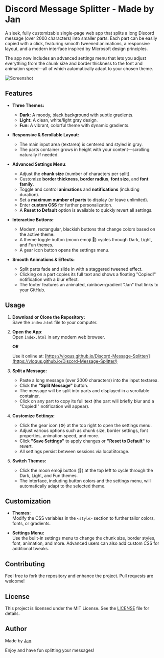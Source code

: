 # Discord Message Splitter - Made by Jan

A sleek, fully customizable single-page web app that splits a long Discord message (over 2000 characters) into smaller parts. Each part can be easily copied with a click, featuring smooth tweened animations, a responsive layout, and a modern interface inspired by Microsoft design principles.

The app now includes an advanced settings menu that lets you adjust everything from the chunk size and border thickness to the font and animation speed—all of which automatically adapt to your chosen theme.

![Screenshot](https://cdn.discordapp.com/attachments/1344383991205331085/1345221740770623580/Htcsc8H.png?ex=67c3c2e0&is=67c27160&hm=f754c6ebb3cce342435c6ba689df44501f02e7873090be7b5365a659eca6b14e&)

## Features

- **Three Themes:**  
  - **Dark:** A moody, black background with subtle gradients.  
  - **Light:** A clean, white/light gray design.  
  - **Fun:** A vibrant, colorful theme with dynamic gradients.

- **Responsive & Scrollable Layout:**  
  - The main input area (textarea) is centered and styled in gray.
  - The parts container grows in height with your content—scrolling naturally if needed.

- **Advanced Settings Menu:**  
  - Adjust the **chunk size** (number of characters per split).
  - Customize **border thickness**, **border radius**, **font size**, and **font family**.
  - Toggle and control **animations** and **notifications** (including duration).
  - Set a **maximum number of parts** to display (or leave unlimited).
  - Enter **custom CSS** for further personalization.
  - A **Reset to Default** option is available to quickly revert all settings.

- **Interactive Buttons:**  
  - Modern, rectangular, blackish buttons that change colors based on the active theme.
  - A theme toggle button (moon emoji 🌙) cycles through Dark, Light, and Fun themes.
  - A gear icon button opens the settings menu.

- **Smooth Animations & Effects:**  
  - Split parts fade and slide in with a staggered tweened effect.
  - Clicking on a part copies its full text and shows a floating "Copied!" notification with a blur effect.
  - The footer features an animated, rainbow-gradient "Jan" that links to your GitHub.

## Usage

1. **Download or Clone the Repository:**  
   Save the `index.html` file to your computer.

2. **Open the App:**  
   Open `index.html` in any modern web browser.

   **OR**

   Use it online at: [https://vloqus.github.io/Discord-Message-Splitter/](https://vloqus.github.io/Discord-Message-Splitter/)

3. **Split a Message:**  
   - Paste a long message (over 2000 characters) into the input textarea.
   - Click the **"Split Message"** button.
   - The message will be split into parts and displayed in a scrollable container.
   - Click on any part to copy its full text (the part will briefly blur and a "Copied!" notification will appear).

4. **Customize Settings:**  
   - Click the gear icon (⚙️) at the top right to open the settings menu.
   - Adjust various options such as chunk size, border settings, font properties, animation speed, and more.
   - Click **"Save Settings"** to apply changes or **"Reset to Default"** to revert.
   - All settings persist between sessions via localStorage.

5. **Switch Themes:**  
   - Click the moon emoji button (🌙) at the top left to cycle through the Dark, Light, and Fun themes.
   - The interface, including button colors and the settings menu, will automatically adapt to the selected theme.

## Customization

- **Themes:**  
  Modify the CSS variables in the `<style>` section to further tailor colors, fonts, or gradients.

- **Settings Menu:**  
  Use the built-in settings menu to change the chunk size, border styles, font, animation, and more. Advanced users can also add custom CSS for additional tweaks.

## Contributing

Feel free to fork the repository and enhance the project. Pull requests are welcome!

## License

This project is licensed under the MIT License. See the [LICENSE](LICENSE) file for details.

## Author

Made by [Jan](https://github.com/Vloqus)

Enjoy and have fun splitting your messages!
